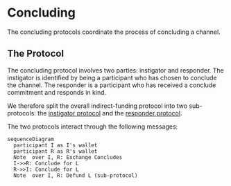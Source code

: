 # Concluding

The concluding protocols coordinate the process of concluding a channel.

## The Protocol

The concluding protocol involves two parties: instigator and responder.
The instigator is identified by being a participant who has chosen to conclude the channel. The responder is a participant who has received a conclude commitment and responds in kind.

We therefore split the overall indirect-funding protocol into two sub-protocols: the
[instigator protocol](./instigator) and the [responder protocol](./responder).

The two protocols interact through the following messages:

```mermaid
sequenceDiagram
  participant I as I's wallet
  participant R as R's wallet
  Note  over I, R: Exchange Concludes
  I->>R: Conclude for L
  R->>I: Conclude for L
  Note  over I, R: Defund L (sub-protocol)

```
